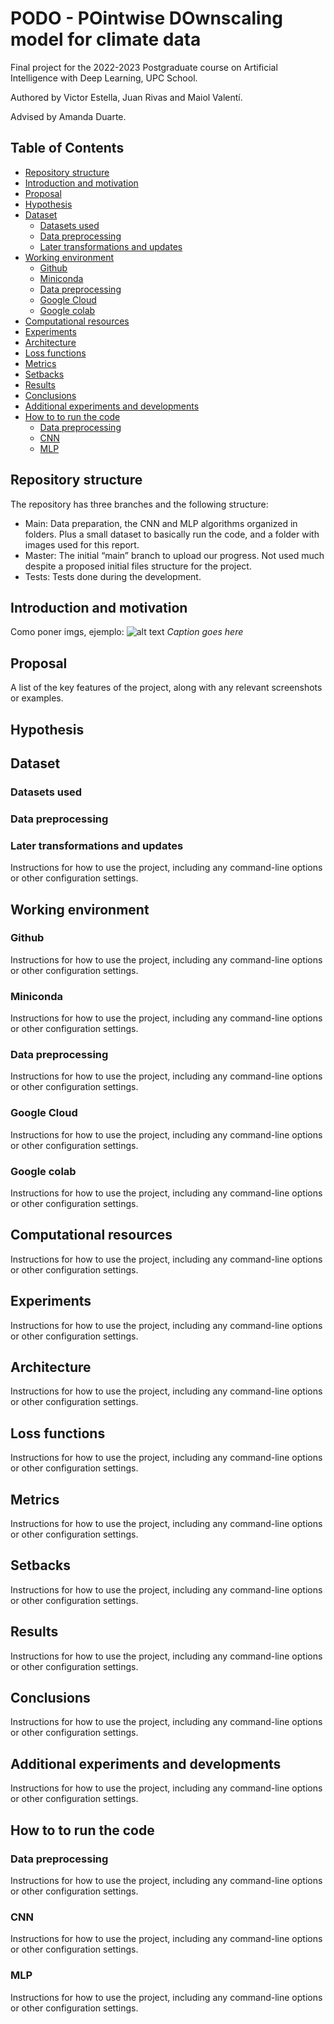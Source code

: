 # PODO - POintwise DOwnscaling model for climate data

Final project for the 2022-2023 Postgraduate course on Artificial Intelligence with Deep Learning, UPC School.

Authored by Victor Estella, Juan Rivas and Maiol Valentí.

Advised by Amanda Duarte.

## Table of Contents

- [Repository structure](#Repository-structure)
- [Introduction and motivation](#Introduction-and-motivation)
- [Proposal](#Proposal)
- [Hypothesis](#Hypothesis)
- [Dataset](#Dataset)
  - [Datasets used](#Datasets-used)
  - [Data preprocessing](#Data-preprocessing)
  - [Later transformations and updates](#Later-transformations-and-updates)
- [Working environment](#Working-environment)
  - [Github](#Github)
  - [Miniconda](#Miniconda)
  - [Data preprocessing](#Data-preprocessing)
  - [Google Cloud](#Google-Cloud)
  - [Google colab](#Google-colab)
- [Computational resources](#Computational-resources)
- [Experiments](#Experiments)
- [Architecture](#Architecture)
- [Loss functions](#Loss-functions)
- [Metrics](#Metrics)
- [Setbacks](#Setbacks)
- [Results](#Results)
- [Conclusions](#Conclusions)
- [Additional experiments and developments](#Additional-experiments-and-developments)
- [How to to run the code](#How-to-to-run-the-code)
  - [Data preprocessing](#Data-preprocessing)
  - [CNN](#CNN)
  - [MLP](#MLP)


## Repository structure

The repository has three branches and the following structure:
  - Main: Data preparation, the CNN and MLP algorithms organized in folders. Plus a small dataset to basically run the code, and a folder with images used for this report.
  - Master: The initial “main” branch to upload our progress. Not used much despite a proposed initial files structure for the project.
  - Tests: Tests done during the development.


## Introduction and motivation

Como poner imgs, ejemplo:
![alt text](image.jpg)
*Caption goes here*


## Proposal

A list of the key features of the project, along with any relevant screenshots or examples.


## Hypothesis
## Dataset
### Datasets used
### Data preprocessing
### Later transformations and updates

Instructions for how to use the project, including any command-line options or other configuration settings.


## Working environment
### Github
Instructions for how to use the project, including any command-line options or other configuration settings.

### Miniconda
Instructions for how to use the project, including any command-line options or other configuration settings.

### Data preprocessing
Instructions for how to use the project, including any command-line options or other configuration settings.

### Google Cloud
Instructions for how to use the project, including any command-line options or other configuration settings.

### Google colab
Instructions for how to use the project, including any command-line options or other configuration settings.


## Computational resources
Instructions for how to use the project, including any command-line options or other configuration settings.


## Experiments
Instructions for how to use the project, including any command-line options or other configuration settings.


## Architecture
Instructions for how to use the project, including any command-line options or other configuration settings.


## Loss functions
Instructions for how to use the project, including any command-line options or other configuration settings.


## Metrics
Instructions for how to use the project, including any command-line options or other configuration settings.


## Setbacks
Instructions for how to use the project, including any command-line options or other configuration settings.


## Results
Instructions for how to use the project, including any command-line options or other configuration settings.


## Conclusions
Instructions for how to use the project, including any command-line options or other configuration settings.


## Additional experiments and developments
Instructions for how to use the project, including any command-line options or other configuration settings.


## How to to run the code
### Data preprocessing
Instructions for how to use the project, including any command-line options or other configuration settings.

### CNN
Instructions for how to use the project, including any command-line options or other configuration settings.

### MLP
Instructions for how to use the project, including any command-line options or other configuration settings.
